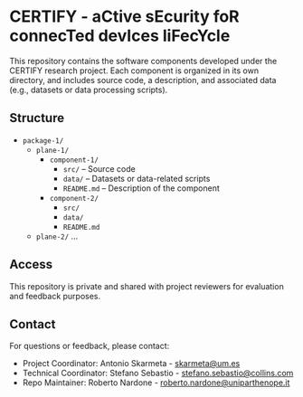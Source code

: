 # CERTIFY - aCtive sEcurity foR connecTed devIces liFecYcle

This repository contains the software components developed under the CERTIFY research project. Each component is organized in its own directory, and includes source code, a description, and associated data (e.g., datasets or data processing scripts).

## Structure

- `package-1/`
  - `plane-1/`
    - `component-1/`  
      - `src/` – Source code  
      - `data/` – Datasets or data-related scripts  
      - `README.md` – Description of the component  
    - `component-2/`  
      - `src/`  
      - `data/`  
      - `README.md`  
  - `plane-2/`
...

## Access

This repository is private and shared with project reviewers for evaluation and feedback purposes.

## Contact

For questions or feedback, please contact:
- Project Coordinator: Antonio Skarmeta - skarmeta@um.es
- Technical Coordinator: Stefano Sebastio - stefano.sebastio@collins.com
- Repo Maintainer: Roberto Nardone - roberto.nardone@uniparthenope.it
